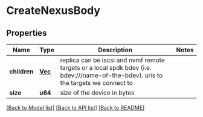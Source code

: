 # CreateNexusBody

## Properties

Name | Type | Description | Notes
------------ | ------------- | ------------- | -------------
**children** | [**Vec<String>**](.md) | replica can be iscsi and nvmf remote targets or a local spdk bdev  (i.e. bdev:///name-of-the-bdev).   uris to the targets we connect to | 
**size** | **u64** | size of the device in bytes | 


[[Back to Model list]](../README.md#documentation-for-models) [[Back to API list]](../README.md#documentation-for-api-endpoints) [[Back to README]](../README.md)

